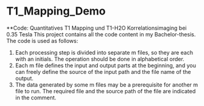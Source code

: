 # T1_Mapping_Demo
 **Code: Quantitatives T1 Mapping und T1-H2O Korrelationsimaging bei 0.35 Tesla
 This project contains all the code content in my Bachelor-thesis.
 The code is used as follows:
  
 1. Each processing step is divided into separate m files, so they are each with an initials. The operation should be done in alphabetical order.
 2. Each m file defines the input and output parts at the beginning, and you can freely define the source of the input path and the file name of the output.
 3. The data generated by some m files may be a prerequisite for another m file to run. The required file and the source path of the file are indicated in the comment.
